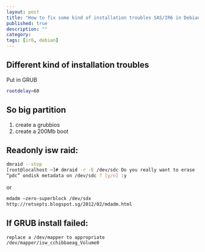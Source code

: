 ```yaml
---
layout: post
title: "How to fix some kind of installation troubles SAS/IR6 in Debian"
published: true
description: ""
category: 
tags: [ir6, debian]
---
```


## Different kind of installation troubles

Put in GRUB

```bash
rootdelay=60
```

## So big partition

1. create a grubbios
2. create a 200Mb boot

## Readonly isw raid:

```bash
dmraid --stop
[root@localhost ~]# dmraid -r -E /dev/sdc Do you really want to erase
“pdc” ondisk metadata on /dev/sdc ? [y/n] :y
```

or 

```bash
mdadm –zero-superblock /dev/sdx
http://retsepts.blogspot.sg/2012/02/mdadm.html
```


## If GRUB install failed:

```
replace a /dev/mapper to appropriate /dev/mapper/isw_cchibbaeag_Volume0
```
